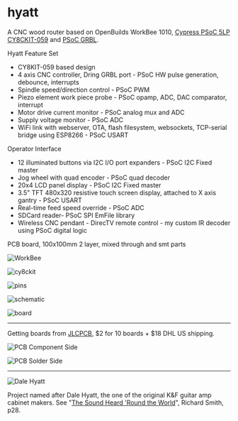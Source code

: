 # hyatt
A CNC wood router based on OpenBuilds WorkBee 1010, [Cypress PSoC 5LP CY8CKIT-059](http://www.cypress.com/documentation/development-kitsboards/cy8ckit-059-psoc-5lp-prototyping-kit-onboard-programmer-and) and [PSoC GRBL](https://github.com/bdring/Grbl_USB_Native). 

Hyatt Feature Set
* CY8KIT-059 based design
* 4 axis CNC controller, Dring GRBL port - PSoC HW pulse generation, debounce, interrupts
* Spindle speed/direction control - PSoC PWM
* Piezo element work piece probe - PSoC opamp, ADC, DAC comparator, interrupt
* Motor drive current monitor - PSoC analog mux and ADC
* Supply voltage monitor - PSoC ADC
* WiFi link with webserver, OTA, flash filesystem, websockets, TCP-serial bridge using ESP8266 - PSoC USART

Operator Interface
* 12 illuminated buttons via I2C I/O port expanders - PSoC I2C Fixed master
* Jog wheel with quad encoder - PSoC quad decoder
* 20x4 LCD panel display - PSoC I2C Fixed master
* 3.5" TFT 480x320 resistive touch screen display, attached to X axis gantry - PSoC USART
* Real-time feed speed override - PSoC ADC
* SDCard reader- PSoC SPI EmFile library
* Wireless CNC pendant - DirecTV remote control - my custom IR decoder using PSoC digital logic

PCB board, 100x100mm 2 layer, mixed through and smt parts


![WorkBee](images/workbee-cnc.jpg)

![cy8ckit](images/cy8ckit-059.jpg)

![pins](images/psoc5pins.png)

![schematic](images/schematic.png)

![board](images/board.png)

---

Getting boards from [JLCPCB](https://jlcpcb.com/), $2 for 10 boards + $18 DHL US shipping.

![PCB Component Side](images/hyatt-PCB-component-v1.0-180804.png)

![PCB Solder Side](images/hyatt-PCB-solder-v1.0-180804.png)

---

![Dale Hyatt](images/DaleHyatt.jpg)

Project named after Dale Hyatt, the one of the original K&F guitar amp cabinet makers. See "[The Sound Heard 'Round the World](https://www.halleonardbooks.com/product/viewproduct.action?itemid=332779 "Fender - The Sound Heard 'Round the World")", Richard Smith, p28. 

